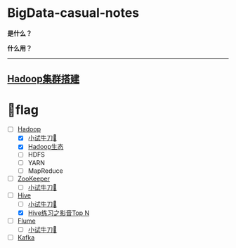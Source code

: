 # BigData-casual-notes

**是什么？**

**什么用？**

* * *

[Hadoop集群搭建]()
----

# 🚩flag

- [ ] [Hadoop](https://github.com/Dang-h/BigData/blob/master/Hadoop/Hadoop.md)
  - [x] [小试牛刀🐂](https://github.com/Dang-h/BigData/blob/master/Hadoop/Hadoop.md#%E4%BB%80%E4%B9%88%E7%94%A8)
  - [x] [Hadoop生态](https://github.com/Dang-h/BigData/blob/master/Hadoop/Hadoop.md)
  - [ ] HDFS
  - [ ] YARN
  - [ ] MapReduce
- [ ] [ZooKeeper](https://github.com/Dang-h/BigData/blob/master/Zookeeper/ZooKeeper.md)
  - [ ] [小试牛刀🐂](https://github.com/Dang-h/BigData/blob/master/Zookeeper/ZooKeeper.md)
- [ ] [Hive](https://github.com/Dang-h/BigData/blob/master/Hive/Hive.md)
  - [ ] [小试牛刀🐂](https://github.com/Dang-h/BigData/blob/master/Hive/Hive.md)
  - [x] [Hive练习之影音Top N](https://github.com/Dang-h/BigData/blob/master/Hive/Hive.md)
- [ ] [Flume](https://github.com/Dang-h/BigData/blob/master/Flume/Flume.md)
  - [ ] [小试牛刀🐂](https://github.com/Dang-h/BigData/blob/master/Flume/Flume.md)
  
- [ ] [Kafka](/Kafka/Kafka.md)